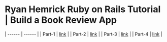# Ryan Hemrick Ruby on Rails Tutorial | Build a Book Review App

| ------ | ------ |
| Part-1 | [link](https://www.youtube.com/watch?v=AMai9EZesXY)  |
| Part-2 | [link](https://www.youtube.com/watch?v=lXnK4foYtCk&t=2704s)  |
| Part-3 | [link](https://www.youtube.com/watch?v=zeCp6IzOrpk)  |
| Part-4 | [link](https://www.youtube.com/watch?v=wOIQDO1yF80&t=2116ss)  |
